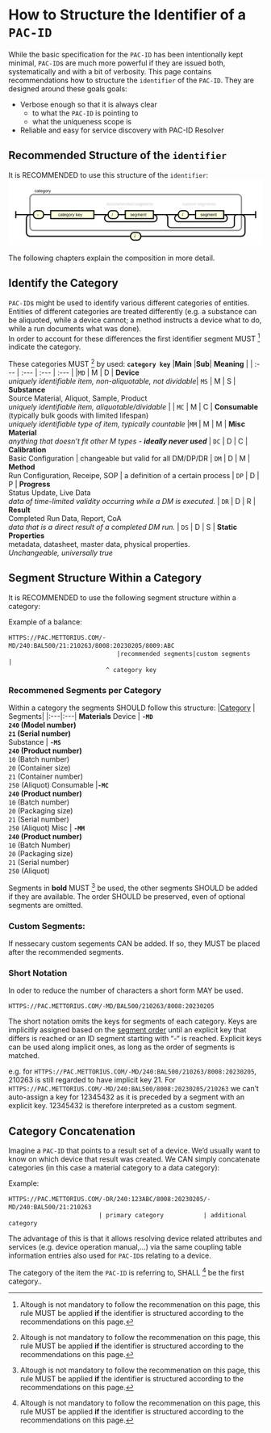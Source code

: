 
# How to Structure the Identifier of a ``PAC-ID``

While the basic specification for the `PAC-ID` has been intentionally kept minimal, `PAC-ID`s are much more powerful if they are issued both, systematically and with a bit of verbosity. This page contains recommendations how to structure the `identifier` of the `PAC-ID`. 
They are designed around these goals goals:

- Verbose enough so that it is always clear
  - to what the `PAC-ID` is pointing to
  - what the uniqueness scope is
- Reliable and easy for service discovery with PAC-ID Resolver

## Recommended Structure of the `identifier`
It is RECOMMENDED to use this structure of the `identifier`:
![Segment groups](images/identifier-recommended-structure.svg )


The following chapters explain the composition in more detail.


## Identify the Category
`PAC-ID`s might be used to identify various different categories of entities. Entities of different categories are treated differently (e.g. a substance can be aliquoted, while a device cannot; a method instructs a device what to do, while a run documents what was done). <br>
In order to account for these differences the first identifier segment MUST [^1] indicate the category.

These categories MUST [^1] by used:
**`category key`** |**Main** |**Sub**| **Meaning** |
| :--- | :--- | :--- | :--- |
|`MD` | M | D | **Device** <br> _uniquely identifiable item, non-aliquotable, not dividable_| 
 `MS` | M | S | **Substance** <br> Source Material, Aliquot, Sample, Product <br> _uniquely identifiable item, aliquotable/dividable_ |
| `MC` | M | C | **Consumable** <br> (typically bulk goods with limited lifespan) <br> _uniquely identifiable type of item, typically countable_ 
|`MM` | M | M | **Misc Material** <br> _anything that doesn’t fit other M types - **ideally never used**_ 
| `DC` | D | C | **Calibration** <br> Basic Configuration | changeable but valid for all DM/DP/DR 
| `DM` | D | M | **Method** <br> Run Configuration, Receipe, SOP | a definition of a certain process 
| `DP` | D | P | **Progress** <br> Status Update, Live Data <br> _data of time-limited validity occurring while a DM is executed._
| `DR` | D | R | **Result** <br> Completed Run Data, Report, CoA <br> _data that is a direct result of a completed DM run._
| `DS` | D | S | **Static Properties** <br> metadata, datasheet, master data, physical properties. <br> _Unchangeable, universally true_ 





## Segment Structure Within a Category 
It is RECOMMENDED to use the following segment structure within a category:

Example of a balance:
```
HTTPS://PAC.METTORIUS.COM/-MD/240:BAL500/21:210263/8008:20230205/8009:ABC
                              |recommended segments|custom segments      |
                           ^ category key
```

### Recommened Segments per Category
Within a category the segments SHOULD follow this structure:
|[Category](#categories) | Segments|
|:---|:---|
**Materials**
Device | **`-MD` <br>`240` (Model number) <br> `21`  (Serial number)** <br>
Substance | **`-MS` <br> `240`  (Product number)** <br> `10`  (Batch number) <br> `20`  (Container size) <br> `21`  (Container number) <br> `250` (Aliquot)
Consumable |**`-MC` <br> `240`  (Product number)** <br> `10` (Batch number) <br> `20` (Packaging size) <br> `21` (Serial number) <br> `250`  (Aliquot)
Misc | **`-MM` <br> `240` (Product number)** <br> `10`  (Batch Number) <br> `20` (Packaging size) <br> `21` (Serial number) <br> `250` (Aliquot)


Segments in **bold** MUST [^1] be used, the other segments SHOULD be added if they are available. The order SHOULD be preserved, even of optional segments are omitted.


### Custom Segments:
If nessecary custom segements CAN be added. If so, they MUST be placed after the recommended segments.

### Short Notation
In oder to reduce the number of characters a short form MAY be used. 

```
HTTPS://PAC.METTORIUS.COM/-MD/BAL500/210263/8008:20230205
```

The short notation omits the keys for segments of each category. Keys are implicitly assigned based on the [segment order](#Best-practice-for-segment-structure-within-a-category) until an explicit key that differs is reached or an ID segment starting with “-“ is reached.
Explicit keys can be used along implicit ones, as long as the order of segments is matched.

e.g. for ``HTTPS://PAC.METTORIUS.COM/-MD/240:BAL500/210263/8008:20230205``, 210263 is still regarded to have implicit key 21. For ``HTTPS://PAC.METTORIUS.COM/-MD/240:BAL500/8008:20230205/210263`` we can’t auto-assign a key for 12345432 as it is preceded by a segment with an explicit key. 12345432 is therefore interpreted as a custom segment.



## Category Concatenation
Imagine a `PAC-ID` that points to a result set of a device. We’d usually want to know on which device that result was created. We CAN simply concatenate categories (in this case a material category to a data category):

Example:
```
HTTPS://PAC.METTORIUS.COM/-DR/240:123ABC/8008:20230205/-MD/240:BAL500/21:210263
                         | primary category           | additional category
```

The advantage of this is that it allows resolving device related attributes and services (e.g. device operation manual,…) via the same coupling table information entries also used for `PAC-ID`s relating to a device.

The category of the item the `PAC-ID` is referring to, SHALL [^1] be the first category.. 


[^1]: Altough is not mandatory to follow the recommenation on this page, this rule MUST be applied **if** the identifier is structured according to the recommendations on this page.
